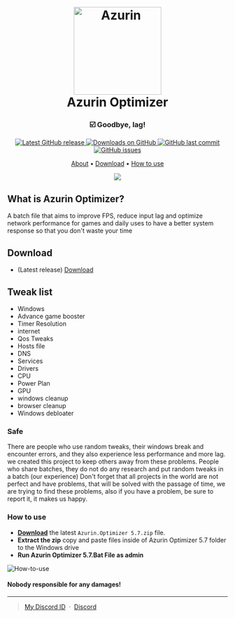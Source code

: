 <h1 align="center">
  <br>
  <img src="https://github.com/SofiaTheRabbit905/Azurin.Optimizer/blob/main/Logo.png" alt="Azurin" width="200"></a>
  <br>
  Azurin Optimizer
  <br>
</h1>

<h3 align="center">☑️ Goodbye, lag!</h3>

<p align="center">
<a href="https://github.com/SofiaTheRabbit905/Azurin.Optimizer/releases/latest" target="_blank">
<img alt="Latest GitHub release" src="https://img.shields.io/github/release/SofiaTheRabbit905/Azurin.Optimizer.svg?style=flat-square" />
</a>
	
<a href="https://github.com/SofiaTheRabbit905/Azurin.Optimizer/releases" target="_blank">
<img alt="Downloads on GitHub" src="https://img.shields.io/github/downloads/SofiaTheRabbit905/Azurin.Optimizer/total.svg?style=flat-square" />
</a>

<a href="https://github.com/SofiaTheRabbit905/Azurin.Optimizer/commits/master">
<img src="https://img.shields.io/github/last-commit/SofiaTheRabbit905/Azurin.Optimizer.svg?style=flat-square&logo=github&logoColor=white"
alt="GitHub last commit">
<a href="https://github.com/SofiaTheRabbit905/Azurin.Optimizer/issues">
<img src="https://img.shields.io/github/issues-raw/SofiaTheRabbit905/Azurin.Optimizer.svg?style=flat-square&logo=github&logoColor=white"
alt="GitHub issues">   
  
</p>

<p align="center">
  <a href="#about">About</a> •
  <a href="#download">Download</a> •
  <a href="#how-to-use">How to use</a>
</p>

<p align="center">
  <img src="https://github.com/SofiaTheRabbit905/Azurin.Optimizer/blob/main/Azurin%20Optimizer.png" />
</p>

## What is Azurin Optimizer?

A batch file that aims to improve FPS, reduce input lag and optimize network performance for games and daily uses to have a better 
system response so that you don't waste your time

## Download

- (Latest release) [Download](https://github.com/SofiaTheRabbit905/Azurin.Optimizer/releases)

## Tweak list

- Windows
- Advance game booster
- Timer Resolution
- internet
- Qos Tweaks
- Hosts file
- DNS
- Services
- Drivers
- CPU
- Power Plan
- GPU
- windows cleanup
- browser cleanup
- Windows debloater
			  
### Safe

There are people who use random tweaks, their windows break and encounter errors, and they also experience less performance and more lag. we created this project to keep others away from these problems.
People who share batches, they do not do any research and put random tweaks in a batch (our experience)
Don't forget that all projects in the world are not perfect and have problems, that will be solved with the passage of time, we are trying to find these problems, also if you have a problem, be sure to report it, it makes us happy.

### How to use
* **[Download](https://github.com/SofiaTheRabbit905/Azurin.Optimizer/releases)** the latest `Azurin.Optimizer 5.7.zip` file.
* **Extract the zip** copy and paste files inside of Azurin Optimizer 5.7 folder to the Windows drive
* **Run Azurin Optimizer 5.7.Bat File as admin**

![How-to-use](https://github.com/SofiaTheRabbit905/Azurin.Optimizer/blob/main/How%20to%20use%20Azurin%20Optimizer.gif)

#### Nobody responsible for any damages!

---

> [My Discord ID](https://discord-avatar.com/en/user/874867657323712534) &nbsp;&middot;&nbsp;
> [Discord](https://discord.gg/G3CaBdqk7b)
